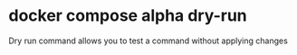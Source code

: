 # docker compose alpha dry-run

<!---MARKER_GEN_START-->
Dry run command allows you to test a command without applying changes


<!---MARKER_GEN_END-->

